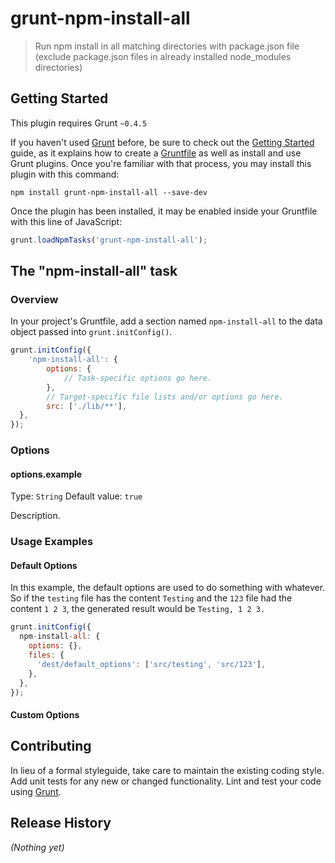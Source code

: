 # grunt-npm-install-all

> Run npm install in all matching directories with package.json file (exclude package.json files in already installed node_modules directories)

## Getting Started
This plugin requires Grunt `~0.4.5`

If you haven't used [Grunt](http://gruntjs.com/) before, be sure to check out the [Getting Started](http://gruntjs.com/getting-started) guide, as it explains how to create a [Gruntfile](http://gruntjs.com/sample-gruntfile) as well as install and use Grunt plugins. Once you're familiar with that process, you may install this plugin with this command:

```shell
npm install grunt-npm-install-all --save-dev
```

Once the plugin has been installed, it may be enabled inside your Gruntfile with this line of JavaScript:

```js
grunt.loadNpmTasks('grunt-npm-install-all');
```

## The "npm-install-all" task

### Overview
In your project's Gruntfile, add a section named `npm-install-all` to the data object passed into `grunt.initConfig()`.

```js
grunt.initConfig({
    'npm-install-all': {
        options: {
            // Task-specific options go here.
        },
        // Target-specific file lists and/or options go here.
        src: ['./lib/**'],
  },
});
```

### Options

#### options.example
Type: `String`
Default value: `true`

Description.


### Usage Examples

#### Default Options
In this example, the default options are used to do something with whatever. So if the `testing` file has the content `Testing` and the `123` file had the content `1 2 3`, the generated result would be `Testing, 1 2 3.`

```js
grunt.initConfig({
  npm-install-all: {
    options: {},
    files: {
      'dest/default_options': ['src/testing', 'src/123'],
    },
  },
});
```

#### Custom Options


## Contributing
In lieu of a formal styleguide, take care to maintain the existing coding style. Add unit tests for any new or changed functionality. Lint and test your code using [Grunt](http://gruntjs.com/).

## Release History
_(Nothing yet)_

